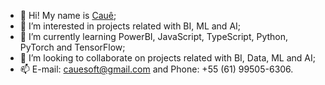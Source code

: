- 👋 Hi! My name is [Cauê](https://github.com/caue96);
- 👀 I’m interested in projects related with BI, ML and AI;
- 🌱 I’m currently learning PowerBI, JavaScript, TypeScript, Python, PyTorch and TensorFlow;
- 💞️ I’m looking to collaborate on projects related with BI, Data, ML and AI;
- 📫 E-mail: [cauesoft@gmail.com](mailto:cauemateus@hotmail.com) and Phone: +55 (61) 99505-6306.

<!---
caue96/caue96 is a ✨ special ✨ repository because its `README.md` (this file) appears on your GitHub profile.
You can click the Preview link to take a look at your changes.
--->

